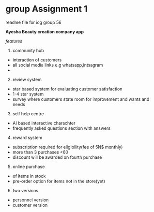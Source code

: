 # group Assignment 1

readme file for icg group 56

**Ayesha Beauty creation company app**

*features*
1. community hub
- interaction of customers 
- all social media links e.g whatsapp,intsagram
- 
2. review system
- star based system for evaluating  customer satisfaction
- 1-4 star system
- survey where customers state room for improvement and wants and needs
3. self help centre
- AI based interactive charachter 
- frequently asked questions section with answers
4. reward system
- subscription required for eligibility(fee of 5N$ monthly)
- more than 3 purchases <60
- discount will be awarded on fourth purchase
5. online purchase 
- of items in stock
- pre-order option for items not in the store(yet)
6. two versions
- personnel version
- customer version